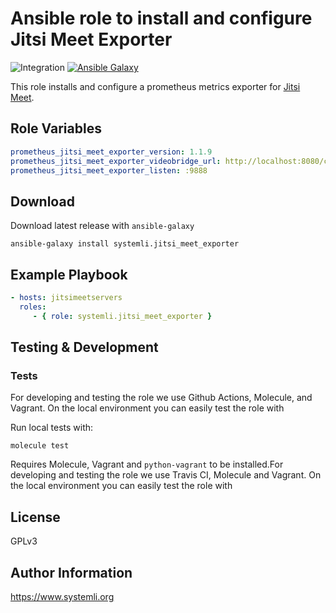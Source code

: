 # Ansible role to install and configure Jitsi Meet Exporter

![Integration](https://github.com/systemli/ansible-role-jitsi-meet-exporter/workflows/Integration/badge.svg?branch=main)
[![Ansible Galaxy](http://img.shields.io/badge/ansible--galaxy-jitsi_meet_exporter-blue.svg)](https://galaxy.ansible.com/systemli/jitsi_meet_exporter/)

This role installs and configure a prometheus metrics exporter for [Jitsi Meet](https://jitsi.org/jitsi-meet/).

## Role Variables

```yaml
prometheus_jitsi_meet_exporter_version: 1.1.9
prometheus_jitsi_meet_exporter_videobridge_url: http://localhost:8080/colibri/stats
prometheus_jitsi_meet_exporter_listen: :9888
```

## Download

Download latest release with `ansible-galaxy`

```shell
ansible-galaxy install systemli.jitsi_meet_exporter
```

## Example Playbook

```yaml
- hosts: jitsimeetservers
  roles:
     - { role: systemli.jitsi_meet_exporter }
```

## Testing & Development

### Tests

For developing and testing the role we use Github Actions, Molecule, and Vagrant. On the local environment you can easily test the role with

Run local tests with:

```shell
molecule test
```

Requires Molecule, Vagrant and `python-vagrant` to be installed.For developing and testing the role we use Travis CI, Molecule and Vagrant. On the local environment you can easily test the role with

## License

GPLv3

## Author Information

<https://www.systemli.org>
